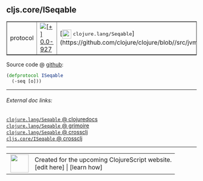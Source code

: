 ## cljs.core/ISeqable



 <table border="1">
<tr>
<td>protocol</td>
<td><a href="https://github.com/cljsinfo/cljs-api-docs/tree/0.0-927"><img valign="middle" alt="[+] 0.0-927" title="Added in 0.0-927" src="https://img.shields.io/badge/+-0.0--927-lightgrey.svg"></a> </td>
<td>
[<img height="24px" valign="middle" src="http://i.imgur.com/1GjPKvB.png"> <samp>clojure.lang/Seqable</samp>](https://github.com/clojure/clojure/blob//src/jvm/clojure/lang/Seqable.java)
</td>
</tr>
</table>









Source code @ [github](https://github.com/clojure/clojurescript/blob/r1820/src/cljs/cljs/core.cljs#L269-L270):

```clj
(defprotocol ISeqable
  (-seq [o]))
```

<!--
Repo - tag - source tree - lines:

 <pre>
clojurescript @ r1820
└── src
    └── cljs
        └── cljs
            └── <ins>[core.cljs:269-270](https://github.com/clojure/clojurescript/blob/r1820/src/cljs/cljs/core.cljs#L269-L270)</ins>
</pre>

-->

---



###### External doc links:

[`clojure.lang/Seqable` @ clojuredocs](http://clojuredocs.org/clojure.lang/Seqable)<br>
[`clojure.lang/Seqable` @ grimoire](http://conj.io/store/v1/org.clojure/clojure/1.7.0-beta3/clj/clojure.lang/Seqable/)<br>
[`clojure.lang/Seqable` @ crossclj](http://crossclj.info/fun/clojure.lang/Seqable.html)<br>
[`cljs.core/ISeqable` @ crossclj](http://crossclj.info/fun/cljs.core.cljs/ISeqable.html)<br>

---

 <table>
<tr><td>
<img valign="middle" align="right" width="48px" src="http://i.imgur.com/Hi20huC.png">
</td><td>
Created for the upcoming ClojureScript website.<br>
[edit here] | [learn how]
</td></tr></table>

[edit here]:https://github.com/cljsinfo/cljs-api-docs/blob/master/cljsdoc/cljs.core/ISeqable.cljsdoc
[learn how]:https://github.com/cljsinfo/cljs-api-docs/wiki/cljsdoc-files

<!--

This information was too distracting to show to readers, but I'll leave it
commented here since it is helpful to:

- pretty-print the data used to generate this document
- and show how to retrieve that data



The API data for this symbol:

```clj
{:ns "cljs.core",
 :name "ISeqable",
 :history [["+" "0.0-927"]],
 :type "protocol",
 :full-name-encode "cljs.core/ISeqable",
 :source {:code "(defprotocol ISeqable\n  (-seq [o]))",
          :title "Source code",
          :repo "clojurescript",
          :tag "r1820",
          :filename "src/cljs/cljs/core.cljs",
          :lines [269 270]},
 :methods [{:name "-seq", :signature ["[o]"], :docstring nil}],
 :full-name "cljs.core/ISeqable",
 :clj-symbol "clojure.lang/Seqable"}

```

Retrieve the API data for this symbol:

```clj
;; from Clojure REPL
(require '[clojure.edn :as edn])
(-> (slurp "https://raw.githubusercontent.com/cljsinfo/cljs-api-docs/catalog/cljs-api.edn")
    (edn/read-string)
    (get-in [:symbols "cljs.core/ISeqable"]))
```

-->

